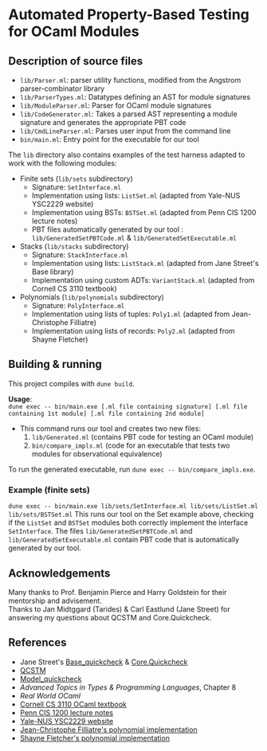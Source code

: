 # Automated Property-Based Testing for OCaml Modules 

## Description of source files
- `lib/Parser.ml`: parser utility functions, modified from the Angstrom parser-combinator library
- `lib/ParserTypes.ml`: Datatypes defining an AST for module signatures
- `lib/ModuleParser.ml`: Parser for OCaml module signatures
- `lib/CodeGenerator.ml`: Takes a parsed AST representing a module signature and generates the appropriate PBT code 
- `lib/CmdLineParser.ml`: Parses user input from the command line
- `bin/main.ml`: Entry point for the executable for our tool

The `lib` directory also contains examples of the test harness adapted to work with the following modules:
- Finite sets (`lib/sets` subdirectory)
  - Signature: `SetInterface.ml`
  - Implementation using lists: `ListSet.ml` (adapted from Yale-NUS YSC2229 website)
  - Implementation using BSTs: `BSTSet.ml` (adapted from Penn CIS 1200 lecture notes)
  - PBT files automatically generated by our tool :      
  `lib/GeneratedSetPBTCode.ml` & `lib/GeneratedSetExecutable.ml`
- Stacks (`lib/stacks` subdirectory)
  - Signature: `StackInterface.ml`
  - Implementation using lists: `ListStack.ml` (adapted from Jane Street's Base library)
  - Implementation using custom ADTs: `VariantStack.ml` (adapted from Cornell CS 3110 textbook)
- Polynomials (`lib/polynomials` subdirectory)
  - Signature: `PolyInterface.ml`
  - Implementation using lists of tuples: `Poly1.ml` (adapted from Jean-Christophe Filliatre)
  - Implementation using lists of records: `Poly2.ml` (adapted from Shayne Fletcher)

## Building & running
This project compiles with `dune build`. 

**Usage**:       
`dune exec -- bin/main.exe [.ml file containing signature] [.ml file containing 1st module] [.ml file containing 2nd module]`
- This command runs our tool and creates two new files:
  1. `lib/Generated.ml` (contains PBT code for testing an OCaml module)
  2. `bin/compare_impls.ml` (code for an executable that tests two modules for observational equivalence)

To run the generated executable, run `dune exec -- bin/compare_impls.exe`. 

### Example (finite sets)
`dune exec -- bin/main.exe lib/sets/SetInterface.ml lib/sets/ListSet.ml lib/sets/BSTSet.ml`
This runs our tool on the Set example above, checking if the `ListSet` and `BSTSet` modules 
both correctly implement the interface `SetInterface`. 
The files `lib/GeneratedSetPBTCode.ml` and `lib/GeneratedSetExecutable.ml` contain PBT code that is 
automatically generated by our tool. 

## Acknowledgements
Many thanks to Prof. Benjamin Pierce and Harry Goldstein for their mentorship and advisement.             
Thanks to Jan Midtggard (Tarides) & Carl Eastlund (Jane Street) for answering 
my questions about QCSTM and Core.Quickcheck. 

## References
- Jane Street's [Base_quickcheck](https://opensource.janestreet.com/base_quickcheck/) & [Core.Quickcheck](https://blog.janestreet.com/quickcheck-for-core/)
- [QCSTM](https://github.com/jmid/qcstm)   
- [Model_quickcheck](https://github.com/suttonshire/model_quickcheck)
- *Advanced Topics in Types & Programming Languages*, Chapter 8
- *Real World OCaml*  
- [Cornell CS 3110 OCaml textbook](https://cs3110.github.io/textbook/chapters/ds/hash_tables.html#maps-as-hash-tables)
- [Penn CIS 1200 lecture notes](https://www.seas.upenn.edu/~cis120/23su/files/120notes.pdf#page=3)
- [Yale-NUS YSC2229 website](https://ilyasergey.net/YSC2229/week-11-bst.html)
- [Jean-Christophe Filliatre's polynomial implementation](https://www.lri.fr/~filliatr/ftp/ocaml/ds/poly.ml.html)
- [Shayne Fletcher's polynomial implementation](https://blog.shaynefletcher.org/2017/03/polynomials-over-rings.html)

